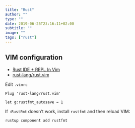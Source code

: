 ```yaml
---
title: "Rust"
author: ""
type: ""
date: 2019-06-25T23:16:11+02:00
subtitle: ""
image: ""
tags: ["rust"]
---
```


## VIM configuration

* [Rust IDE + REPL In Vim](https://startupsventurecapital.com/rust-ide-repl-in-vim-11daa921a2c4)
* [rust-lang/rust.vim](https://github.com/rust-lang/rust.vim)

Edit `.vimrc`


    Plug 'rust-lang/rust.vim'

    let g:rustfmt_autosave = 1

If `:RustFmt` doesn't work, install `rustfmt` and then reload VIM:

    rustup component add rustfmt

